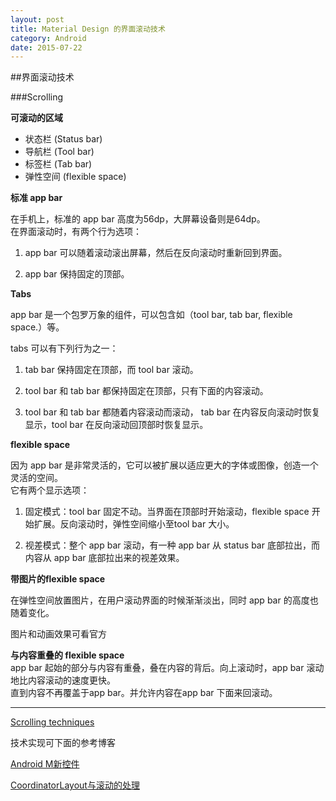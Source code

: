 ```yaml
---
layout: post
title: Material Design 的界面滚动技术
category: Android
date: 2015-07-22
---
```

##界面滚动技术   

###Scrolling   

**可滚动的区域**   

- 状态栏 (Status bar)   
- 导航栏 (Tool bar)   
- 标签栏 (Tab bar)   
- 弹性空间 (flexible space)   

<!-- more -->

**标准 app bar**   

在手机上，标准的 app bar 高度为56dp，大屏幕设备则是64dp。   
在界面滚动时，有两个行为选项：   

1. app bar 可以随着滚动滚出屏幕，然后在反向滚动时重新回到界面。   

2. app bar 保持固定的顶部。   

**Tabs**   

app bar 是一个包罗万象的组件，可以包含如（tool bar, tab bar, flexible space.）等。   

tabs 可以有下列行为之一：   

1. tab bar 保持固定在顶部，而 tool bar 滚动。   

2. tool bar 和 tab bar 都保持固定在顶部，只有下面的内容滚动。   

3. tool bar 和 tab bar 都随着内容滚动而滚动， tab bar 在内容反向滚动时恢复显示，tool bar 在反向滚动回顶部时恢复显示。   


**flexible space**   

因为 app bar 是非常灵活的，它可以被扩展以适应更大的字体或图像，创造一个灵活的空间。   
它有两个显示选项：   

1. 固定模式：tool bar 固定不动。当界面在顶部时开始滚动，flexible space 开始扩展。反向滚动时，弹性空间缩小至tool bar 大小。     

2. 视差模式：整个 app bar 滚动，有一种 app bar 从 status bar 底部拉出，而内容从 app bar 底部拉出来的视差效果。   


**带图片的flexible space**   


在弹性空间放置图片，在用户滚动界面的时候渐渐淡出，同时 app bar 的高度也随着变化。   

图片和动画效果可看官方   

**与内容重叠的 flexible space**      
app bar 起始的部分与内容有重叠，叠在内容的背后。向上滚动时，app bar 滚动地比内容滚动的速度更快。      
直到内容不再覆盖于app bar。并允许内容在app bar 下面来回滚动。      

- - - - - - - - -    

[Scrolling techniques](http://www.google.com/design/spec/patterns/scrolling-techniques.html#)   


技术实现可下面的参考博客   

[Android M新控件](http://blog.csdn.net/feiduclear_up/article/details/46514791)   

[CoordinatorLayout与滚动的处理](http://www.jcodecraeer.com/a/anzhuokaifa/androidkaifa/2015/0717/3196.html)   
